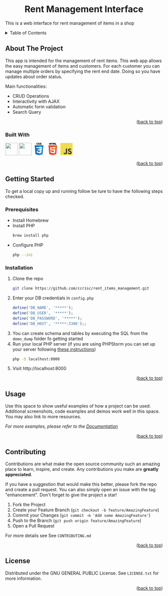 <div align="center">
  <h1 align="center">Rent Management Interface</h1>

  <p align="left">
    This is a web interface for rent management of items in a shop
  </p>
</div>



<a id="readme-top"></a>



<!-- TABLE OF CONTENTS -->
<details>
  <summary>Table of Contents</summary>
  <ol>
    <li>
      <a href="#about-the-project">About The Project</a>
      <ul>
        <li><a href="#built-with">Built With</a></li>
      </ul>
    </li>
    <li>
      <a href="#getting-started">Getting Started</a>
      <ul>
        <li><a href="#prerequisites">Prerequisites</a></li>
        <li><a href="#installation">Installation</a></li>
      </ul>
    </li>
    <li><a href="#usage">Usage</a></li>
    <li><a href="#contributing">Contributing</a></li>
    <li><a href="#license">License</a></li>
  </ol>
</details>



<!-- ABOUT THE PROJECT -->
## About The Project

This app is intended for the management of rent items. This web app allows the easy management of items and customers. For each customer you can manage multiple orders by specifying the rent end date. Doing so you have updates about order status.

Main functionalities:
* CRUD Operations
* Interactivity with AJAX
* Automatic form validation
* Search Query

<p align="right">(<a href="#readme-top">back to top</a>)</p>

### Built With
<p align="left"> 

  <img src="https://cdn.jsdelivr.net/gh/devicons/devicon@latest/icons/php/php-original.svg" width="40" height="40" />
  <img src="https://cdn.jsdelivr.net/gh/devicons/devicon@latest/icons/mysql/mysql-original.svg" width="40" height="40" />
  <img src="https://raw.githubusercontent.com/devicons/devicon/master/icons/css3/css3-original-wordmark.svg" alt="css3" width="40" height="40"/>
  <img src="https://raw.githubusercontent.com/devicons/devicon/master/icons/html5/html5-original-wordmark.svg" alt="html5" width="40" height="40"/>
  <img src="https://raw.githubusercontent.com/devicons/devicon/master/icons/javascript/javascript-original.svg" alt="javascript" width="40" height="40"/>
</p>

<p align="right">(<a href="#readme-top">back to top</a>)</p>

<!-- GETTING STARTED -->
## Getting Started
To get a local copy up and running follow be ture to have the following steps checked.

### Prerequisites

* Install Homebrew
* Install PHP
  ```sh
  brew install php
  ```
* Configure PHP
  ```sh
  php --ini
  ```

### Installation

1. Clone the repo
   ```sh
   git clone https://github.com/ccrisc/rent_items_management.git
   ```
2. Enter your DB credentials in `config.php`
    ```php
   define('DB_NAME', '*****');
   define('DB_USER', '*****');
   define('DB_PASSWORD', '*****');
   define('DB_HOST', '*****:3306');;
   ```
3. You can create schema and tables by executing the SQL from the `demo_dump` folder fo getting started
4. Run your local PHP server (if you are using PHPStorm you can set up your server following <a href="http://www.php.cn/faq/738624.html">these instructions</a>)
   ```sh
   php -S localhost:8000
   ```
5. Visit http://localhost:8000

<p align="right">(<a href="#readme-top">back to top</a>)</p>


<!-- USAGE EXAMPLES -->
## Usage

Use this space to show useful examples of how a project can be used. Additional screenshots, code examples and demos work well in this space. You may also link to more resources.

_For more examples, please refer to the [Documentation](https://example.com)_

<p align="right">(<a href="#readme-top">back to top</a>)</p>


<!-- CONTRIBUTING -->
## Contributing

Contributions are what make the open source community such an amazing place to learn, inspire, and create. Any contributions you make are **greatly appreciated**.

If you have a suggestion that would make this better, please fork the repo and create a pull request. You can also simply open an issue with the tag "enhancement".
Don't forget to give the project a star!

1. Fork the Project
2. Create your Feature Branch (`git checkout -b feature/AmazingFeature`)
3. Commit your Changes (`git commit -m 'Add some AmazingFeature'`)
4. Push to the Branch (`git push origin feature/AmazingFeature`)
5. Open a Pull Request

For more details see  See `CONTRIBUTING.md`

<p align="right">(<a href="#readme-top">back to top</a>)</p>



<!-- LICENSE -->
## License

Distributed under the GNU GENERAL PUBLIC License. See `LICENSE.txt` for more information.

<p align="right">(<a href="#readme-top">back to top</a>)</p>



